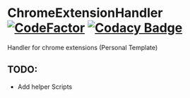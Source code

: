 # ChromeExtensionHandler [![CodeFactor](https://www.codefactor.io/repository/github/disrc/chromeextensionhandler/badge)](https://www.codefactor.io/repository/github/disrc/chromeextensionhandler) [![Codacy Badge](https://app.codacy.com/project/badge/Grade/30222be558d340e0b6f7b02795778cdc)](https://www.codacy.com/gh/Disrc/ChromeExtensionHandler/dashboard?utm_source=github.com&amp;utm_medium=referral&amp;utm_content=Disrc/ChromeExtensionHandler&amp;utm_campaign=Badge_Grade)
 Handler for chrome extensions (Personal Template)
 
 ## TODO: 
 - Add helper Scripts
